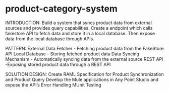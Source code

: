 # product-category-system
INTRODUCTION:
Build a system that syncs product data from external sources and provides query capabilities. Create a endpoint which calls fakestore API to fetch data and store it in a local database. Then expose data from the local database through APIs.

PATTERN:
External Data Fetcher - Fetching product data from the FakeStore API
Local Database - Storing fetched product data
Data Syncing Mechanism - Automatically syncing data from the external source
REST API -Exposing stored product data through a REST API

SOLUTION DESIGN:
Create RAML Specification for Product Synchronization and Product Query
Develop the Mule applications in Any Point Studio and expose the API’s
Error Handling
MUnit Testing

